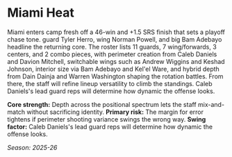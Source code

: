 # Miami Heat

Miami enters camp fresh off a 46-win and +1.5 SRS finish that sets a playoff chase tone. guard Tyler Herro, wing Norman Powell, and big Bam Adebayo headline the returning core.
The roster lists 11 guards, 7 wing/forwards, 3 centers, and 2 combo pieces, with perimeter creation from Caleb Daniels and Davion Mitchell, switchable wings such as Andrew Wiggins and Keshad Johnson, interior size via Bam Adebayo and Kel'el Ware, and hybrid depth from Dain Dainja and Warren Washington shaping the rotation battles.
From there, the staff will refine lineup versatility to climb the standings. Caleb Daniels's lead guard reps will determine how dynamic the offense looks.

**Core strength:** Depth across the positional spectrum lets the staff mix-and-match without sacrificing identity.
**Primary risk:** The margin for error tightens if perimeter shooting variance swings the wrong way.
**Swing factor:** Caleb Daniels's lead guard reps will determine how dynamic the offense looks.

_Season: 2025-26_

